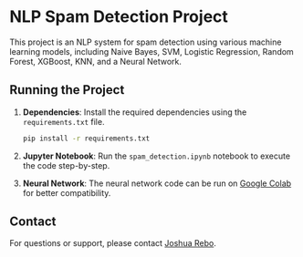 # NLP Spam Detection Project

This project is an NLP system for spam detection using various machine learning models, including Naive Bayes, SVM, Logistic Regression, Random Forest, XGBoost, KNN, and a Neural Network.

## Running the Project

1. **Dependencies**: Install the required dependencies using the `requirements.txt` file.
   ```bash
   pip install -r requirements.txt
   ```

2. **Jupyter Notebook**: Run the `spam_detection.ipynb` notebook to execute the code step-by-step.

3. **Neural Network**: The neural network code can be run on [Google Colab](https://colab.research.google.com/github/joshuarebo/nlp_project/blob/master/Extension_of_NLP_project.ipynb) for better compatibility.

## Contact

For questions or support, please contact [Joshua Rebo](mailto:joshua.rebo@iu-study.org).
